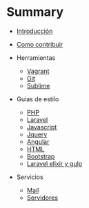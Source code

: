 # Summary

* [Introducción](README.md)
* [Como contribuir](CONTRIBUTING.md)

* Herramientas
  * [Vagrant](tools/vagrant.md)
  * [Git](tools/git.md)
  * [Sublime](tools/sublime.md)

* Guias de estilo
  * [PHP](styleguides/php.md)
  * [Laravel](styleguides/laravel.md)
  * [Javascript](styleguides/javascript.md)
  * [Jquery](styleguides/jquery.md)
  * [Angular](styleguides/angular.md)
  * [HTML](styleguides/html.md)
  * [Bootstrap](styleguides/bootstrap.md)
  * [Laravel elixir y gulp](styleguides/laravel_elixir.md)

* Servicios
  * [Mail](services/mail.md)
  * [Servidores](services/servers.md)
